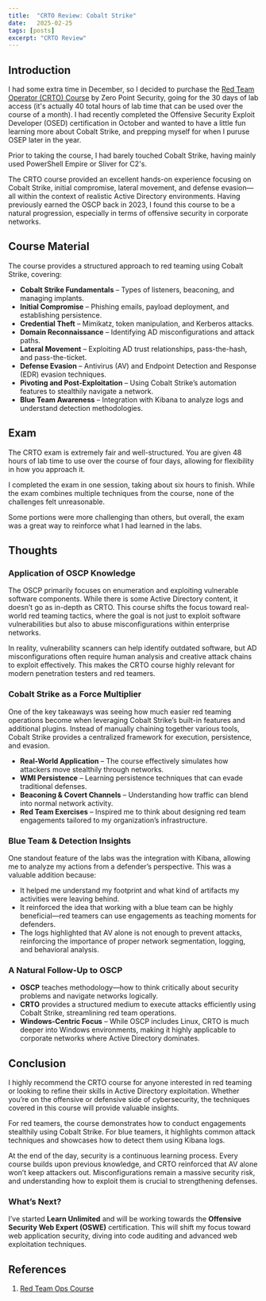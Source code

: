 ```yaml
---
title:  "CRTO Review: Cobalt Strike"
date:   2025-02-25
tags: [posts]
excerpt: "CRTO Review"
---
```


## Introduction

I had some extra time in December, so I decided to purchase the [Red Team Operator (CRTO) Course](https://training.zeropointsecurity.co.uk/courses/red-team-ops) by Zero Point Security, going for the 30 days of lab access (it's actually 40 total hours of lab time that can be used over the course of a month). I had recently completed the Offensive Security Exploit Developer (OSED) certification in October and wanted to have a little fun learning more about Cobalt Strike, and prepping myself for when I puruse OSEP later in the year.

Prior to taking the course, I had barely touched Cobalt Strike, having mainly used PowerShell Empire or Sliver for C2's.

The CRTO course provided an excellent hands-on experience focusing on Cobalt Strike, initial compromise, lateral movement, and defense evasion—all within the context of realistic Active Directory environments. Having previously earned the OSCP back in 2023, I found this course to be a natural progression, especially in terms of offensive security in corporate networks.

## Course Material

The course provides a structured approach to red teaming using Cobalt Strike, covering:

- **Cobalt Strike Fundamentals** – Types of listeners, beaconing, and managing implants.
- **Initial Compromise** – Phishing emails, payload deployment, and establishing persistence.
- **Credential Theft** – Mimikatz, token manipulation, and Kerberos attacks.
- **Domain Reconnaissance** – Identifying AD misconfigurations and attack paths.
- **Lateral Movement** – Exploiting AD trust relationships, pass-the-hash, and pass-the-ticket.
- **Defense Evasion** – Antivirus (AV) and Endpoint Detection and Response (EDR) evasion techniques.
- **Pivoting and Post-Exploitation** – Using Cobalt Strike’s automation features to stealthily navigate a network.
- **Blue Team Awareness** – Integration with Kibana to analyze logs and understand detection methodologies.

## Exam


The CRTO exam is extremely fair and well-structured. You are given 48 hours of lab time to use over the course of four days, allowing for flexibility in how you approach it. 

I completed the exam in one session, taking about six hours to finish. While the exam combines multiple techniques from the course, none of the challenges felt unreasonable. 

Some portions were more challenging than others, but overall, the exam was a great way to reinforce what I had learned in the labs.

## Thoughts

### Application of OSCP Knowledge

The OSCP primarily focuses on enumeration and exploiting vulnerable software components. While there is some Active Directory content, it doesn’t go as in-depth as CRTO. This course shifts the focus toward real-world red teaming tactics, where the goal is not just to exploit software vulnerabilities but also to abuse misconfigurations within enterprise networks.

In reality, vulnerability scanners can help identify outdated software, but AD misconfigurations often require human analysis and creative attack chains to exploit effectively. This makes the CRTO course highly relevant for modern penetration testers and red teamers.

### Cobalt Strike as a Force Multiplier

One of the key takeaways was seeing how much easier red teaming operations become when leveraging Cobalt Strike’s built-in features and additional plugins. Instead of manually chaining together various tools, Cobalt Strike provides a centralized framework for execution, persistence, and evasion.

- **Real-World Application** – The course effectively simulates how attackers move stealthily through networks.
- **WMI Persistence** – Learning persistence techniques that can evade traditional defenses.
- **Beaconing & Covert Channels** – Understanding how traffic can blend into normal network activity.
- **Red Team Exercises** – Inspired me to think about designing red team engagements tailored to my organization’s infrastructure.

### Blue Team & Detection Insights

One standout feature of the labs was the integration with Kibana, allowing me to analyze my actions from a defender’s perspective. This was a valuable addition because:

- It helped me understand my footprint and what kind of artifacts my activities were leaving behind.
- It reinforced the idea that working with a blue team can be highly beneficial—red teamers can use engagements as teaching moments for defenders.
- The logs highlighted that AV alone is not enough to prevent attacks, reinforcing the importance of proper network segmentation, logging, and behavioral analysis.

### A Natural Follow-Up to OSCP

- **OSCP** teaches methodology—how to think critically about security problems and navigate networks logically.
- **CRTO** provides a structured medium to execute attacks efficiently using Cobalt Strike, streamlining red team operations.
- **Windows-Centric Focus** – While OSCP includes Linux, CRTO is much deeper into Windows environments, making it highly applicable to corporate networks where Active Directory dominates.

## Conclusion

I highly recommend the CRTO course for anyone interested in red teaming or looking to refine their skills in Active Directory exploitation. Whether you’re on the offensive or defensive side of cybersecurity, the techniques covered in this course will provide valuable insights.

For red teamers, the course demonstrates how to conduct engagements stealthily using Cobalt Strike. For blue teamers, it highlights common attack techniques and showcases how to detect them using Kibana logs.

At the end of the day, security is a continuous learning process. Every course builds upon previous knowledge, and CRTO reinforced that AV alone won’t keep attackers out. Misconfigurations remain a massive security risk, and understanding how to exploit them is crucial to strengthening defenses.

### What’s Next?

I’ve started **Learn Unlimited** and will be working towards the **Offensive Security Web Expert (OSWE)** certification. This will shift my focus toward web application security, diving into code auditing and advanced web exploitation techniques.

## References

1. [Red Team Ops Course](https://training.zeropointsecurity.co.uk/courses/red-team-ops)

